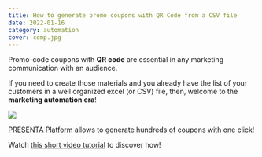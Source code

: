 ```yaml
---
title: How to generate promo coupons with QR Code from a CSV file
date: 2022-01-16
category: automation
cover: comp.jpg
---
```


Promo-code coupons with **QR code** are essential in any marketing communication with an audience.

If you need to create those materials and you already have the list of your customers in a well organized excel (or CSV) file, then, welcome to the **marketing automation era**!

![](/assets/automation/how-to-generate-promo-coupons-with-qr-code-from-a-csv-file/comp.jpg)

[PRESENTA Platform](https://www.presenta.cc/) allows to generate hundreds of coupons with one click!

Watch [this short video tutorial](https://youtu.be/ZbP1eJuOpHI) to discover how!

